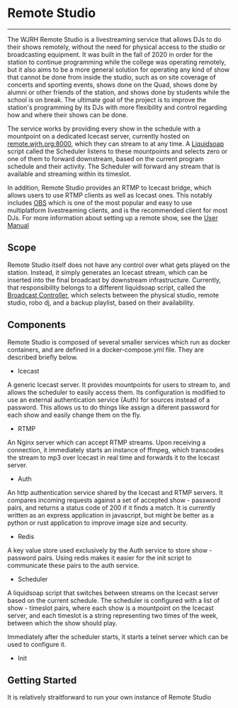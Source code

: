# Remote Studio

---
The WJRH Remote Studio is a livestreaming service that allows DJs to do their shows remotely, without the need for physical access to the studio or broadcasting equipment. It was built in the fall of 2020 in order for the station to continue programming while the college was operating remotely, but it also aims to be a more general solution for operating any kind of show that cannot be done from inside the studio, such as on site coverage of concerts and sporting events, shows done on the Quad, shows done by alumni or other friends of the station, and shows done by students while the school is on break. The ultimate goal of the project is to improve the station's programming by its DJs with more flexibility and control regarding how and where their shows can be done. 

The service works by providing every show in the schedule with a mountpoint on a dedicated Icecast server, currently hosted on [remote.wjrh.org:8000](http://remote.wjrh.org:8000), which they can stream to at any time. A [Liquidsoap](https://www.liquidsoap.info/) script called the Scheduler listens to these mountpoints and selects zero or one of them to forward downstream, based on the current program schedule and their activity. The Scheduler will forward any stream that is available and streaming within its timeslot.

In addition, Remote Studio provides an RTMP to Icecast bridge, which allows users to use RTMP clients as well as Icecast ones. This notably includes [OBS](https://obsproject.com/) which is one of the most popular and easy to use multiplatform livestreaming clients, and is the recommended client for most DJs. 
For more information about setting up a remote show, see the [User Manual](https://github.com/WJRH-Engineering/remote-studio/blob/master/user-manual.md)


## Scope

Remote Studio itself does not have any control over what gets played on the station. Instead, it simply generates an Icecast stream, which can be inserted into the final broadcast by downstream infrastructure. Currently, that responsibility belongs to a different liquidsoap script, called the [Broadcast Controller](TODO), which selects between the physical studio, remote studio, robo dj, and a backup playlist, based on their availability. 

## Components

Remote Studio is composed of several smaller services which run as docker containers, and are defined in a docker-compose.yml file. They are described briefly below.

- Icecast

A generic Icecast server. It provides mountpoints for users to stream to, and allows the scheduler to easily access them. Its configuration is modified to use an external authentication service (Auth) for sources instead of a password. This allows us to do things like assign a diferent password for each show and easily change them on the fly. 

- RTMP 

An Nginx server which can accept RTMP streams. Upon receiving a connection, it immediately starts an instance of ffmpeg, which transcodes the stream to mp3 over Icecast in real time and forwards it to the Icecast server.

- Auth

An http authentication service shared by the Icecast and RTMP servers. It compares incoming requests against a set of accepted show - password pairs, and returns a status code of 200 if it finds a match. It is currently written as an express application in javascript, but might be better as a python or rust application to improve image size and security.

- Redis

A key value store used exclusively by the Auth service to store show - password pairs. Using redis makes it easier for the init script to communicate these pairs to the auth service.

- Scheduler

A liquidsoap script that switches between streams on the Icecast server based on the current schedule. The scheduler is configured with a list of show - timeslot pairs, where each show is a mountpoint on the Icecast server, and each timeslot is a string representing two times of the week, between which the show should play.

Immediately after the scheduler starts, it starts a telnet server which can be used to configure it. 

- Init

## Getting Started

It is relatively straitforward to run your own instance of Remote Studio

